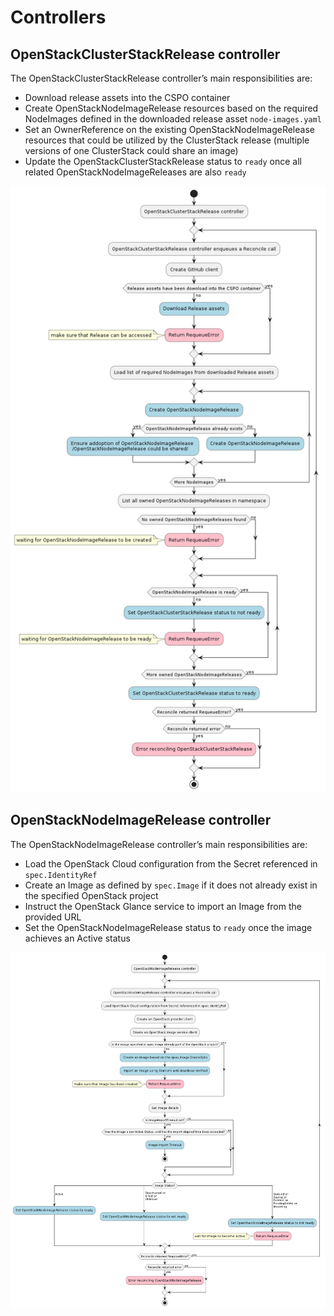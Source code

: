 
# Controllers

## OpenStackClusterStackRelease controller

The OpenStackClusterStackRelease controller’s main responsibilities are:

- Download release assets into the CSPO container
- Create OpenStackNodeImageRelease resources based on the required NodeImages defined in the downloaded release asset `node-images.yaml`
- Set an OwnerReference on the existing OpenStackNodeImageRelease resources that could be utilized by the ClusterStack release (multiple versions of one ClusterStack could share an image)
- Update the OpenStackClusterStackRelease status to `ready` once all related OpenStackNodeImageReleases are also `ready`

![OSCSR controller](./images/openstackclusterstackrelease-controller.png "OSCSR controller")

## OpenStackNodeImageRelease controller

The OpenStackNodeImageRelease controller’s main responsibilities are:

- Load the OpenStack Cloud configuration from the Secret referenced in `spec.IdentityRef`
- Create an Image as defined by `spec.Image` if it does not already exist in the specified OpenStack project
- Instruct the OpenStack Glance service to import an Image from the provided URL
- Set the OpenStackNodeImageRelease status to `ready` once the image achieves an Active status

![OSNIR controller](./images/openstacknodeimagerelease-controller.png "OSNIR controller")
